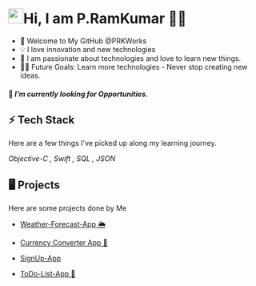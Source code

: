 # <img src="https://c.tenor.com/SNL9_xhZl9oAAAAj/waving-hand-joypixels.gif" width="30px">Hi, I am P.RamKumar 👨‍💻
- 👋 Welcome to My GitHub @PRKWorks
- 💡 I love innovation and new technologies
- 🌱 I am passionate about technologies and love to learn new things.
-  💪🏼 Future Goals: Learn more technologies - Never stop creating new ideas.

#### 🔭  *I’m currently looking for Opportunities.*

## ⚡ Tech Stack
Here are a few things I've picked up along my learning journey.

*Objective-C , Swift , SQL , 
JSON* 


## 🖥️ Projects

Here are some projects done by Me

- [Weather-Forecast-App 🌦️](https://github.com/PRKWorks/Weather-Forecast-App)

- [Currency Converter App 📱](https://github.com/PRKWorks/CurrencyConverter)

- [SignUp-App](https://github.com/PRKWorks/SignUp-App)

- [ToDo-List-App 📱](https://github.com/PRKWorks/ToDo-List-App)



<!---
PRKWorks/PRKWorks is a ✨ special ✨ repository because its `README.md` (this file) appears on your GitHub profile.
You can click the Preview link to take a look at your changes.
--->
